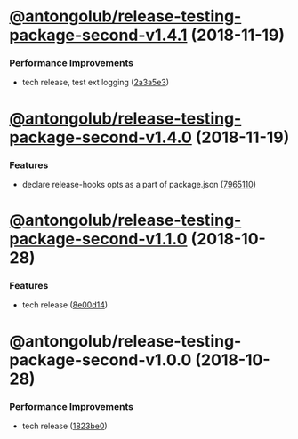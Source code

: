 # [@antongolub/release-testing-package-second-v1.4.1](https://github.com/antongolub/release-testing/compare/v1.4.0...v1.4.1) (2018-11-19)


### Performance Improvements

* tech release, test ext logging ([2a3a5e3](https://github.com/antongolub/release-testing/commit/2a3a5e3))

# [@antongolub/release-testing-package-second-v1.4.0](https://github.com/antongolub/release-testing/compare/v1.3.0...v1.4.0) (2018-11-19)


### Features

* declare release-hooks opts as a part of package.json ([7965110](https://github.com/antongolub/release-testing/commit/7965110))

# [@antongolub/release-testing-package-second-v1.1.0](https://github.com/antongolub/release-testing/compare/v1.0.0...v1.1.0) (2018-10-28)


### Features

* tech release ([8e00d14](https://github.com/antongolub/release-testing/commit/8e00d14))

# @antongolub/release-testing-package-second-v1.0.0 (2018-10-28)


### Performance Improvements

* tech release ([1823be0](https://github.com/antongolub/release-testing/commit/1823be0))
